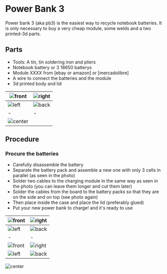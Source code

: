 # Power Bank 3

Power bank 3 (aka pb3) is the easiest way to recycle notebook batteries. It is only necessary to buy a very cheap module, some welds and a two printed-3d parts.

## Parts

- Tools: A tin, tin soldering iron and pliers
- Notebook battery or 3 18650 batterys
- Module XXXX from [ebay or amazon] or [mercadolibre]
- A wire to connect the batteries and the module
- 3d printed body and lid

| ![front](imgs/0-tools.jpeg) | ![right](https://raw.githubusercontent.com/mrfussion/power_bank_3/main/imgs/1-battery.jpeg?token=ANAUAUQ6PA4QS7HA4GQQNADAYFHGC) |
| - | - |
| ![left](https://raw.githubusercontent.com/mrfussion/power_bank_3/main/imgs/2-module.jpeg?token=ANAUAUWGL55GCK5CSZJKGQLAYFGPK) | ![back](https://raw.githubusercontent.com/mrfussion/power_bank_3/main/imgs/3-body.jpeg?token=ANAUAUVLXJI4N3DOJA75ZLLAYFGSO) |
| - | - |
| ![center](https://raw.githubusercontent.com/mrfussion/power_bank_3/main/imgs/4-top.jpeg?token=ANAUAUS7XFGGVJWVTSV5SRDAYFG4U) |
## Procedure

### Procure the batteries

- Carefully disassemble the battery
- Separate the battery pack and assemble a new one with only 3 cells in parallel (as seen in the photo)
- Solder two cables to the charging module in the same way as seen in the photo (you can leave them longer and cut them later)
- Solder the cables from the board to the battery packs so that they are on the side and on top (see photo again)
- Then place inside the case and place the lid (preferably glued)
- Put your new power bank to charge! and it's ready to use

| ![front](https://raw.githubusercontent.com/mrfussion/power_bank_3/main/imgs/5-step1.jpeg?token=ANAUAUWXZJ4KMCHKRQYISJ3AYFID4) | ![right](https://raw.githubusercontent.com/mrfussion/power_bank_3/main/imgs/6-step2.jpeg?token=ANAUAUS525KOYYBH2DWZRCTAYFIVS) |
| - | - |
| ![left](https://raw.githubusercontent.com/mrfussion/power_bank_3/main/imgs/7-step3.jpeg?token=ANAUAUQJTOTJPCDPGLZE2ETAYFI7S) | ![back](https://raw.githubusercontent.com/mrfussion/power_bank_3/main/imgs/8-step4.jpeg?token=ANAUAURJ4DTFVIKKIG64PQ3AYFJLY) |
| - | - |
| ![front](https://raw.githubusercontent.com/mrfussion/power_bank_3/main/imgs/8-step4.jpeg?token=ANAUAUXQ72TG3W6JXWLPOTLAYFJR2) | ![right](https://raw.githubusercontent.com/mrfussion/power_bank_3/main/imgs/9-step5.jpeg?token=ANAUAUWSXGH2ZCCO6AI4QLTAYFJU6) |
| ![left](https://raw.githubusercontent.com/mrfussion/power_bank_3/main/imgs/10-step6.jpeg?token=ANAUAUU52SJXREQBYZHKBQTAYFJ54) | ![back]() |

![center](https://raw.githubusercontent.com/mrfussion/power_bank_3/main/imgs/12-step8.jpeg?token=ANAUAUWWYEBDWG7FS7XEJV3AYFKMS)







 
